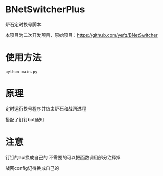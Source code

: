 # BNetSwitcherPlus
 炉石定时换号脚本

本项目为二次开发项目，原始项目：https://github.com/yefq/BNetSwitcher
# 使用方法
 ```python main.py```

# 原理
 定时运行换号程序并结束炉石和战网进程
 
 搭配了钉钉bot通知

# 注意

 钉钉的api换成自己的 不需要的可以把函数调用部分注释掉

 战网config记得换成自己的
 

